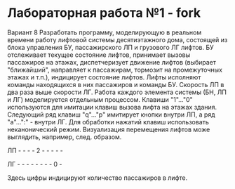 # Лабораторная работа №1 - fork
Вариант 8
Разработать программу, моделирующую в реальном времени работу лифтовой системы десятиэтажного дома, состоящей из блока управления БУ, пассажирского ЛП и грузового ЛГ лифтов.
БУ отслеживает текущее состояние лифтов, принимает вызовы пассажиров на этажах, диспетчеризует движение лифтов (выбирает "ближайший", направляет к пассажирам, тормозит на промежуточных этажах и т.п.), индицирует состояние лифтов.
Лифты исполняют команды находящихся в них пассажиров и команды БУ. Скорость ЛП в два раза выше скорости ЛГ.
Работа каждого элемента системы (БН, ЛП и ЛГ) моделируется отдельным процессом.
Клавиши "1"..."0" используются для имитации клавиш вызова лифта на этажах здания. Следующий ряд клавиш "q"..."p" имитирует кнопки внутри ЛП, а ряд "a"...":" - внутри ЛГ. Для обработки нажатий клавиш использовать неканонический режим.
Визуализация перемещения лифтов може выглядить, например, след. образом.

ЛП - - - - 2 - - - - -

ЛГ - - - - - - - - 0 -

Здесь цифры индицируют количество пассажиров в лифте.
